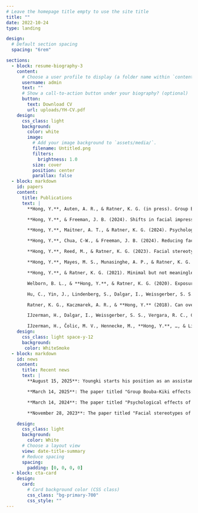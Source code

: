 ```yaml
---
# Leave the homepage title empty to use the site title
title: ""
date: 2022-10-24
type: landing

design:
  # Default section spacing
  spacing: "6rem"

sections:
  - block: resume-biography-3
    content:
      # Choose a user profile to display (a folder name within `content/authors/`)
      username: admin
      text: ""
      # Show a call-to-action button under your biography? (optional)
      button:
        text: Download CV
        url: uploads/YH-CV.pdf
    design:
      css_class: light
      background:
        color: white
        image:
          # Add your image background to `assets/media/`.
          filename: Untitled.png
          filters:
            brightness: 1.0
          size: cover
          position: center
          parallax: false
  - block: markdown
    id: papers
    content:
      title: Publications
      text: |
        **Hong, Y.**, Auten, A. R., & Ratner, K. G. (in press). Group Bouba-Kiki effects: The interplay of social categorization, competition, and sound symbolism . *Journal of Experimental Psychology: General*.

        **Hong, Y.**, & Freeman, J. B. (2024). Shifts in facial impression structures across group boundaries. *Social Psychological and Personality Science, 15*(6), 619-629. [[pdf](uploads/spps.pdf)]

        **Hong, Y.**, Maitner, A. T., & Ratner, K. G. (2024). Psychological effects of anti-Arab politics on American and Arab peoples' views of each other. *PLoS ONE, 19*(5): e0301282.[[pdf](uploads/HongMaitnerRatner2024.pdf)]

        **Hong, Y.**, Chua, C-W., & Freeman, J. B. (2024). Reducing facial stereotype bias in consequential social judgments: Intervention success with White male faces. *Psychological Science, 35*(1), 21-33. [[pdf](uploads/HongChuaFreeman2023.pdf)]

        **Hong, Y.**, Reed, M., & Ratner, K. G. (2023). Facial stereotypes of competence (not trustworthiness and dominance) most resemble facial stereotypes of group membership. *Social Cognition, 41*(6), 562-578. [[pdf](uploads/hong_soccog2023.pdf)]

        **Hong, Y.**, Mayes, M. S., Munasinghe, A. P., & Ratner, K. G. (2022). Scrutinizing whether mere group membership influences the N170 response to faces: Results from two preregistered ERP studies. *Journal of Cognitive Neuroscience, 34*(11), 1999-2015. [[pdf](uploads/jocn.pdf)]

        **Hong, Y.**, & Ratner, K. G. (2021). Minimal but not meaningless: Seemingly arbitrary category labels can imply more than group membership. *Journal of Personality and Social Psychology, 120*(3), 576-600. [[pdf](uploads/Hong_JPSP2020.pdf)]

        Welborn, B. L., & **Hong, Y.**, & Ratner, K. G. (2020). Exposure to negative stereotypes influences the representations of monetary incentives in the nucleus accumbens. *Social Cognitive and Affective Neuroscience, 15*(3), 347-358. [[pdf](uploads/WelbornHong_SCAN2020.pdf)]

        Hu, C., Yin, J., Lindenberg, S., Dalgar, I., Weissgerber, S. S., Vergara, R. C., Cairo, A. H, Čolic, M. V., Dursun, P., Frankowska, N., Hadi, R., Hall, C. J., **Hong, Y.**, …, & IJzerman, H. (2019). Data from the Human Penguin Project: A cross-national dataset testing principles from social thermoregulation theory. *Scientific Data, 6*(1), 32. [[pdf](uploads/scientificdata.pdf)]

        Ratner, K. G., Kaczmarek, A. R., & **Hong, Y.** (2018). Can over-the-counter pain medications influence our thoughts and emotions? *Policy Insights from the Behavioral and Brain Sciences, 5*(1), 82-89. [[pdf](uploads/RatnerKaczmarekHong2018.pdf)]

        IJzerman, H., Dalgar, I., Weissgerber, S. S., Vergara, R. C., Cairo, A. H, Čolic, M. V., Dursun, P., Frankowska, N., Hadi, R., Hall, C. J., **Hong, Y.**, …, & Lindenberg, S. M. (2018). The human penguin project: Complex social integration buffers human core temperatures from cold climates. *Collabra: Psychology, 4*(1), 37. [[pdf](uploads/HPP.pdf)]

        IJzerman, H., Čolic, M. V., Hennecke, M., **Hong, Y.**, …, & Lindenberg, S. M. (2017). Does distance from the equator predict self-control? Lessons from the Human Penguin Project. *Behavioral and Brain Sciences, 40*. [[pdf](uploads/BBS.pdf)]
    design:
      css_class: light space-y-12
      background:
       color: WhiteSmoke
  - block: markdown
    id: news
    content:
      title: Recent news
      text: |
        **August 15, 2025**: Youngki starts his position as an assistant professor in the Department of Psychology and Neurscience at CU Boulder!

        **March 14, 2025**: The paper titled "Group Bouba-Kiki effects: The interplay of social categorization, competition, and sound symbolism " was accepted for publication at the Journal of Experimental Psychology: General!

        **March 14, 2024**: The paper titled "Psychological effects of anti-Arab politics on American and Arab people’s views of each other" was accepted for publication at PLOS ONE!

        **November 28, 2023**: The paper titled "Facial stereotypes of competence (not trustworthiness and dominance) most resemble facial stereotypes of group membership" was accepted for publication at Social Cognition!

    design:
      css_class: light
      background:
        color: White
      # Choose a layout view
      view: date-title-summary
      # Reduce spacing
      spacing:
        padding: [0, 0, 0, 0]
  - block: cta-card
    design:
      card:
        # Card background color (CSS class)
        css_class: "bg-primary-700"
        css_style: ""
---
```

